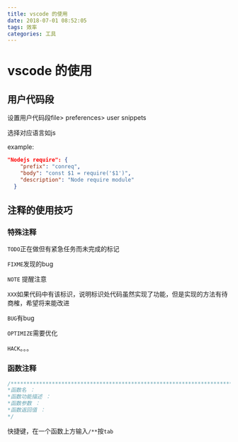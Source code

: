 ```yaml
---
title: vscode 的使用
date: 2018-07-01 08:52:05
tags: 效率
categories: 工具
---
```


# vscode 的使用

## 用户代码段

设置用户代码段file> preferences> user snippets

选择对应语言如js

example:

```json
"Nodejs require": {
    "prefix": "conreq",
    "body": "const $1 = require('$1')",
    "description": "Node require module"
  }
```

## 注释的使用技巧

### 特殊注释

`TODO`正在做但有紧急任务而未完成的标记

`FIXME`发现的bug

`NOTE` 提醒注意

`XXX`如果代码中有该标识，说明标识处代码虽然实现了功能，但是实现的方法有待商榷，希望将来能改进

`BUG`有bug

`OPTIMIZE`需要优化

`HACK`。。。

### 函数注释

```js
/***********************************************************************************************
*函数名 ： 
*函数功能描述 ： 
*函数参数 ： 
*函数返回值 ： 
*/
```

快捷键，在一个函数上方输入`/**`按`tab`